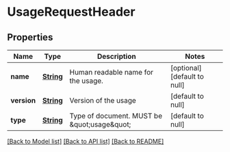 # UsageRequestHeader
## Properties

Name | Type | Description | Notes
------------ | ------------- | ------------- | -------------
**name** | [**String**](string.md) | Human readable name for the usage. | [optional] [default to null]
**version** | [**String**](string.md) | Version of the usage | [default to null]
**type** | [**String**](string.md) | Type of document. MUST be \&quot;usage\&quot; | [default to null]

[[Back to Model list]](../README.md#documentation-for-models) [[Back to API list]](../README.md#documentation-for-api-endpoints) [[Back to README]](../README.md)

